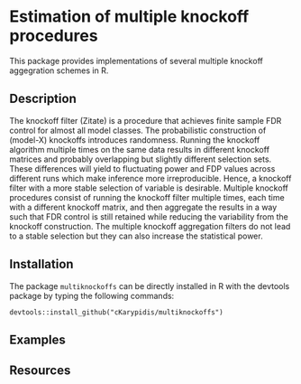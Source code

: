 # Estimation of multiple knockoff procedures
This package provides implementations of several multiple knockoff aggegration schemes in R. 

## Description
The knockoff filter (Zitate) is a procedure that achieves finite sample FDR control for almost all model classes. The probabilistic construction of (model-X) knockoffs introduces randomness. Running the knockoff algorithm multiple times on the same data results in different knockoff matrices and probably overlapping but slightly different selection sets. These differences will yield to fluctuating power and FDP values across different runs which make inference more irreproducible. Hence, a knockoff filter with a more stable selection of variable is desirable. Multiple knockoff procedures consist of running the knockoff filter multiple times, each time with a different knockoff matrix, and then aggregate the results in a way such that FDR control is still retained while reducing the variability from the knockoff construction. The multiple knockoff aggregation filters do not lead to a stable selection but they can also increase the statistical power.

## Installation
The package `multiknockoffs` can be directly installed in R with the devtools package by typing the following commands:
```
devtools::install_github("cKarypidis/multiknockoffs")
```

## Examples


## Resources

